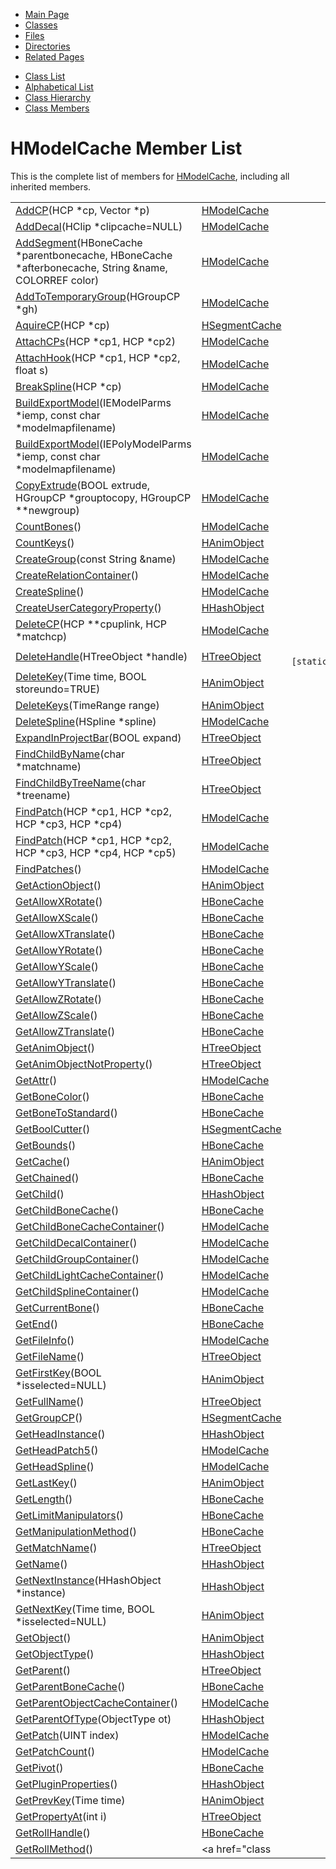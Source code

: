 <div class="tabs">

- [Main Page](index.md)
- <span id="current">[Classes](annotated.md)</span>
- [Files](files.md)
- [Directories](dirs.md)
- [Related Pages](pages.md)

</div>

<div class="tabs">

- [Class List](annotated.md)
- [Alphabetical List](classes.md)
- [Class Hierarchy](hierarchy.md)
- [Class Members](functions.md)

</div>

# HModelCache Member List

This is the complete list of members for <a href="classHModelCache.md" class="el">HModelCache</a>, including all inherited members.

|  |  |  |
|----|----|----|
| <a href="classHModelCache.md#0adf64967594d26c3c57a82b12eadaa6" class="el">AddCP</a>(HCP \*cp, Vector \*p) | <a href="classHModelCache.md" class="el">HModelCache</a> |  |
| <a href="classHModelCache.md#a02eeaa5a8558bf3b9dc55ac177ca914" class="el">AddDecal</a>(HClip \*clipcache=NULL) | <a href="classHModelCache.md" class="el">HModelCache</a> |  |
| <a href="classHModelCache.md#0c31ead7f3f8068e74a36881cea3ad61" class="el">AddSegment</a>(HBoneCache \*parentbonecache, HBoneCache \*afterbonecache, String &name, COLORREF color) | <a href="classHModelCache.md" class="el">HModelCache</a> |  |
| <a href="classHModelCache.md#931f4a900a59171fe3089af15a767151" class="el">AddToTemporaryGroup</a>(HGroupCP \*gh) | <a href="classHModelCache.md" class="el">HModelCache</a> |  |
| <a href="classHSegmentCache.md#fb17b78a192147b44af728b9e32ed054" class="el">AquireCP</a>(HCP \*cp) | <a href="classHSegmentCache.md" class="el">HSegmentCache</a> |  |
| <a href="classHModelCache.md#3274cac44dceb79feb800a2740b72cfa" class="el">AttachCPs</a>(HCP \*cp1, HCP \*cp2) | <a href="classHModelCache.md" class="el">HModelCache</a> |  |
| <a href="classHModelCache.md#04a3514a8a2555882dfaea1e07f22293" class="el">AttachHook</a>(HCP \*cp1, HCP \*cp2, float s) | <a href="classHModelCache.md" class="el">HModelCache</a> |  |
| <a href="classHModelCache.md#81689c896bfdda6a29b2ca764db49ee2" class="el">BreakSpline</a>(HCP \*cp) | <a href="classHModelCache.md" class="el">HModelCache</a> |  |
| <a href="classHModelCache.md#48d1e14b70895baa8e21bb74074152f4" class="el">BuildExportModel</a>(IEModelParms \*iemp, const char \*modelmapfilename) | <a href="classHModelCache.md" class="el">HModelCache</a> |  |
| <a href="classHModelCache.md#884009ddaf9a12edc15dc05801123d73" class="el">BuildExportModel</a>(IEPolyModelParms \*iemp, const char \*modelmapfilename) | <a href="classHModelCache.md" class="el">HModelCache</a> |  |
| <a href="classHModelCache.md#2d35b860c39a26b9b4ec4e5a48bc2662" class="el">CopyExtrude</a>(BOOL extrude, HGroupCP \*grouptocopy, HGroupCP \*\*newgroup) | <a href="classHModelCache.md" class="el">HModelCache</a> |  |
| <a href="classHModelCache.md#a9a22a1f46e5d7b02571fa99cabdb4ae" class="el">CountBones</a>() | <a href="classHModelCache.md" class="el">HModelCache</a> |  |
| <a href="classHAnimObject.md#668ef951fe37165d284b57859a5a9ade" class="el">CountKeys</a>() | <a href="classHAnimObject.md" class="el">HAnimObject</a> |  |
| <a href="classHModelCache.md#3457f3925a645b56a1071cad97e0c2b8" class="el">CreateGroup</a>(const String &name) | <a href="classHModelCache.md" class="el">HModelCache</a> |  |
| <a href="classHModelCache.md#2aaee36a31c15a2cb6df223cefa6be1c" class="el">CreateRelationContainer</a>() | <a href="classHModelCache.md" class="el">HModelCache</a> |  |
| <a href="classHModelCache.md#9d4e613a9fceb4c9caf20b5b08fbb91b" class="el">CreateSpline</a>() | <a href="classHModelCache.md" class="el">HModelCache</a> |  |
| <a href="classHHashObject.md#9aa03709064628d1993ac2d7194d83cf" class="el">CreateUserCategoryProperty</a>() | <a href="classHHashObject.md" class="el">HHashObject</a> |  |
| <a href="classHModelCache.md#3ca9a1702657494cf758c905c90b125b" class="el">DeleteCP</a>(HCP \*\*cpuplink, HCP \*matchcp) | <a href="classHModelCache.md" class="el">HModelCache</a> |  |
| <a href="classHTreeObject.md#68a56f970bf31e136b0855e2de4ac987" class="el">DeleteHandle</a>(HTreeObject \*handle) | <a href="classHTreeObject.md" class="el">HTreeObject</a> | ` [static]` |
| <a href="classHAnimObject.md#7bfea42385b70e86e14242d01506fd65" class="el">DeleteKey</a>(Time time, BOOL storeundo=TRUE) | <a href="classHAnimObject.md" class="el">HAnimObject</a> |  |
| <a href="classHAnimObject.md#ffd2c64958c237628fc3c8d613636eaf" class="el">DeleteKeys</a>(TimeRange range) | <a href="classHAnimObject.md" class="el">HAnimObject</a> |  |
| <a href="classHModelCache.md#54946ba93d9b3b704f8bec9eb695fd66" class="el">DeleteSpline</a>(HSpline \*spline) | <a href="classHModelCache.md" class="el">HModelCache</a> |  |
| <a href="classHTreeObject.md#b185755bbb59d784cfb72664b3e478a7" class="el">ExpandInProjectBar</a>(BOOL expand) | <a href="classHTreeObject.md" class="el">HTreeObject</a> |  |
| <a href="classHTreeObject.md#ab3ce178e828b1b54051bd4f219e271a" class="el">FindChildByName</a>(char \*matchname) | <a href="classHTreeObject.md" class="el">HTreeObject</a> |  |
| <a href="classHTreeObject.md#3b0b70f3e9001b04fcec593ca1a22420" class="el">FindChildByTreeName</a>(char \*treename) | <a href="classHTreeObject.md" class="el">HTreeObject</a> |  |
| <a href="classHModelCache.md#1b363b3b90cae623ff02bec2907d2bed" class="el">FindPatch</a>(HCP \*cp1, HCP \*cp2, HCP \*cp3, HCP \*cp4) | <a href="classHModelCache.md" class="el">HModelCache</a> |  |
| <a href="classHModelCache.md#08c6fbaf2184d17c67eff6f086b5591d" class="el">FindPatch</a>(HCP \*cp1, HCP \*cp2, HCP \*cp3, HCP \*cp4, HCP \*cp5) | <a href="classHModelCache.md" class="el">HModelCache</a> |  |
| <a href="classHModelCache.md#e7b1da659f4edf4341f82531d66602b5" class="el">FindPatches</a>() | <a href="classHModelCache.md" class="el">HModelCache</a> |  |
| <a href="classHAnimObject.md#7f4814e03bdbe2508c6ed4160fb55d7d" class="el">GetActionObject</a>() | <a href="classHAnimObject.md" class="el">HAnimObject</a> |  |
| <a href="classHBoneCache.md#0d4e118a27febf18c7292f5ba61b43d3" class="el">GetAllowXRotate</a>() | <a href="classHBoneCache.md" class="el">HBoneCache</a> |  |
| <a href="classHBoneCache.md#36e6eddf1284af76b67a5f81f57e6a6b" class="el">GetAllowXScale</a>() | <a href="classHBoneCache.md" class="el">HBoneCache</a> |  |
| <a href="classHBoneCache.md#939bcec2905d4c14204c0db43a6aaf6f" class="el">GetAllowXTranslate</a>() | <a href="classHBoneCache.md" class="el">HBoneCache</a> |  |
| <a href="classHBoneCache.md#739a5e167f5510165e7f2e9050e88041" class="el">GetAllowYRotate</a>() | <a href="classHBoneCache.md" class="el">HBoneCache</a> |  |
| <a href="classHBoneCache.md#d4764835c664336693200f6bfeb1b9e4" class="el">GetAllowYScale</a>() | <a href="classHBoneCache.md" class="el">HBoneCache</a> |  |
| <a href="classHBoneCache.md#daf3a6e642de7a461550fbbf7242c94d" class="el">GetAllowYTranslate</a>() | <a href="classHBoneCache.md" class="el">HBoneCache</a> |  |
| <a href="classHBoneCache.md#ff91af58db38458b37665645f647bf39" class="el">GetAllowZRotate</a>() | <a href="classHBoneCache.md" class="el">HBoneCache</a> |  |
| <a href="classHBoneCache.md#4c7a58f30a62da3efd1af566b7f39f74" class="el">GetAllowZScale</a>() | <a href="classHBoneCache.md" class="el">HBoneCache</a> |  |
| <a href="classHBoneCache.md#223f91a0b1de17e13a95a5f7645fc8bb" class="el">GetAllowZTranslate</a>() | <a href="classHBoneCache.md" class="el">HBoneCache</a> |  |
| <a href="classHTreeObject.md#3d44b30ac7fcf929e97c61fa6970c5f1" class="el">GetAnimObject</a>() | <a href="classHTreeObject.md" class="el">HTreeObject</a> |  |
| <a href="classHTreeObject.md#5433fa82f429c17bcc63866680b58754" class="el">GetAnimObjectNotProperty</a>() | <a href="classHTreeObject.md" class="el">HTreeObject</a> |  |
| <a href="classHModelCache.md#b092f4dc2c9bdb7c92b4d4b1c90e2c37" class="el">GetAttr</a>() | <a href="classHModelCache.md" class="el">HModelCache</a> |  |
| <a href="classHBoneCache.md#f874f6f9a097bd96887f22d26d64ad3e" class="el">GetBoneColor</a>() | <a href="classHBoneCache.md" class="el">HBoneCache</a> |  |
| <a href="classHBoneCache.md#a573ef0d3c4edccc3e1b01a594da82b0" class="el">GetBoneToStandard</a>() | <a href="classHBoneCache.md" class="el">HBoneCache</a> |  |
| <a href="classHSegmentCache.md#c5ab1a675bc8ff99dc2854bb711c653d" class="el">GetBoolCutter</a>() | <a href="classHSegmentCache.md" class="el">HSegmentCache</a> |  |
| <a href="classHBoneCache.md#290ff228cbcee1825af7d3d7440d7fa5" class="el">GetBounds</a>() | <a href="classHBoneCache.md" class="el">HBoneCache</a> |  |
| <a href="classHAnimObject.md#7c3338fc6e08706ddad054b1525ab709" class="el">GetCache</a>() | <a href="classHAnimObject.md" class="el">HAnimObject</a> |  |
| <a href="classHBoneCache.md#c657778ef0580dc8d6f47320853cbd45" class="el">GetChained</a>() | <a href="classHBoneCache.md" class="el">HBoneCache</a> |  |
| <a href="classHHashObject.md#3da8b1d86f721bfb3262ab8f42d0b7e9" class="el">GetChild</a>() | <a href="classHHashObject.md" class="el">HHashObject</a> |  |
| <a href="classHBoneCache.md#fc081323b0e35d76b80274b170cd8867" class="el">GetChildBoneCache</a>() | <a href="classHBoneCache.md" class="el">HBoneCache</a> |  |
| <a href="classHModelCache.md#c8469212b010d0cff6c7b68988867b3e" class="el">GetChildBoneCacheContainer</a>() | <a href="classHModelCache.md" class="el">HModelCache</a> |  |
| <a href="classHModelCache.md#5d06968c9ed87e4d5a8956df5feb005b" class="el">GetChildDecalContainer</a>() | <a href="classHModelCache.md" class="el">HModelCache</a> |  |
| <a href="classHModelCache.md#57fb59ebac9c3df87f0abb9121fabc37" class="el">GetChildGroupContainer</a>() | <a href="classHModelCache.md" class="el">HModelCache</a> |  |
| <a href="classHModelCache.md#99bb574cd972147c2586bf1d5f73f3ca" class="el">GetChildLightCacheContainer</a>() | <a href="classHModelCache.md" class="el">HModelCache</a> |  |
| <a href="classHModelCache.md#e32d1fd7088adfc7096bb1469089546f" class="el">GetChildSplineContainer</a>() | <a href="classHModelCache.md" class="el">HModelCache</a> |  |
| <a href="classHBoneCache.md#db4a871cefb6385afcb3e7779e9539b0" class="el">GetCurrentBone</a>() | <a href="classHBoneCache.md" class="el">HBoneCache</a> |  |
| <a href="classHBoneCache.md#eaea84cb0d49827aebc23dc5ce16d498" class="el">GetEnd</a>() | <a href="classHBoneCache.md" class="el">HBoneCache</a> |  |
| <a href="classHModelCache.md#5158778c75932b3f5cce79855150386f" class="el">GetFileInfo</a>() | <a href="classHModelCache.md" class="el">HModelCache</a> |  |
| <a href="classHTreeObject.md#441760acf64ee395f3bf55dea6470fc6" class="el">GetFileName</a>() | <a href="classHTreeObject.md" class="el">HTreeObject</a> |  |
| <a href="classHAnimObject.md#eb35d3d43f0898362662c5e86e43e3fb" class="el">GetFirstKey</a>(BOOL \*isselected=NULL) | <a href="classHAnimObject.md" class="el">HAnimObject</a> |  |
| <a href="classHTreeObject.md#c2d927d82e5a3a64640c06443f40bf73" class="el">GetFullName</a>() | <a href="classHTreeObject.md" class="el">HTreeObject</a> |  |
| <a href="classHSegmentCache.md#543cdcb8eb32d17eee3ea3942412c7cb" class="el">GetGroupCP</a>() | <a href="classHSegmentCache.md" class="el">HSegmentCache</a> |  |
| <a href="classHHashObject.md#5616a8d6197ea5f43bfb5cbf3f9b8f5e" class="el">GetHeadInstance</a>() | <a href="classHHashObject.md" class="el">HHashObject</a> |  |
| <a href="classHModelCache.md#0671af5a7584f064d07b3a2a064edd97" class="el">GetHeadPatch5</a>() | <a href="classHModelCache.md" class="el">HModelCache</a> |  |
| <a href="classHModelCache.md#dd680dcb93a96827528e1499d8b353cf" class="el">GetHeadSpline</a>() | <a href="classHModelCache.md" class="el">HModelCache</a> |  |
| <a href="classHAnimObject.md#0379dcc491904356edfc1e090ba496f8" class="el">GetLastKey</a>() | <a href="classHAnimObject.md" class="el">HAnimObject</a> |  |
| <a href="classHBoneCache.md#0670dbd645d0e24b7f8f78d5c15d6aca" class="el">GetLength</a>() | <a href="classHBoneCache.md" class="el">HBoneCache</a> |  |
| <a href="classHBoneCache.md#6b72919921ce7e1b096d1b22f39ad775" class="el">GetLimitManipulators</a>() | <a href="classHBoneCache.md" class="el">HBoneCache</a> |  |
| <a href="classHBoneCache.md#a3ea59d2292f93bf2cd480f0c183a551" class="el">GetManipulationMethod</a>() | <a href="classHBoneCache.md" class="el">HBoneCache</a> |  |
| <a href="classHTreeObject.md#393dff0d5bf352fbad6c3552387bca4a" class="el">GetMatchName</a>() | <a href="classHTreeObject.md" class="el">HTreeObject</a> |  |
| <a href="classHHashObject.md#d85b49d73e45d0431b18e5a61c7e6f3f" class="el">GetName</a>() | <a href="classHHashObject.md" class="el">HHashObject</a> |  |
| <a href="classHHashObject.md#e63536d1fd80fc0931ab7aa73d18d8c1" class="el">GetNextInstance</a>(HHashObject \*instance) | <a href="classHHashObject.md" class="el">HHashObject</a> |  |
| <a href="classHAnimObject.md#e5c702148c17c9eff98f82ef6e271b35" class="el">GetNextKey</a>(Time time, BOOL \*isselected=NULL) | <a href="classHAnimObject.md" class="el">HAnimObject</a> |  |
| <a href="classHAnimObject.md#df6befb16a611cdfcd5dadd41ce3d4cc" class="el">GetObject</a>() | <a href="classHAnimObject.md" class="el">HAnimObject</a> |  |
| <a href="classHHashObject.md#effdee082fe387ec5dd54c03a2e22ed0" class="el">GetObjectType</a>() | <a href="classHHashObject.md" class="el">HHashObject</a> |  |
| <a href="classHTreeObject.md#aea074b20b6f6571959609e921d58de5" class="el">GetParent</a>() | <a href="classHTreeObject.md" class="el">HTreeObject</a> |  |
| <a href="classHBoneCache.md#c27c3c337c5c045153d6c237833e2286" class="el">GetParentBoneCache</a>() | <a href="classHBoneCache.md" class="el">HBoneCache</a> |  |
| <a href="classHModelCache.md#5216acd2cfa155ff2e19f6212d57e140" class="el">GetParentObjectCacheContainer</a>() | <a href="classHModelCache.md" class="el">HModelCache</a> |  |
| <a href="classHHashObject.md#7cc7a014d4e2a101c1982a2f1b027cfe" class="el">GetParentOfType</a>(ObjectType ot) | <a href="classHHashObject.md" class="el">HHashObject</a> |  |
| <a href="classHModelCache.md#186073d066006bb3e7d242730cdaf54f" class="el">GetPatch</a>(UINT index) | <a href="classHModelCache.md" class="el">HModelCache</a> |  |
| <a href="classHModelCache.md#22831636d94524c0c9e928f70d3c3e70" class="el">GetPatchCount</a>() | <a href="classHModelCache.md" class="el">HModelCache</a> |  |
| <a href="classHBoneCache.md#cd163c36bdab70b3ad7da9218ad74487" class="el">GetPivot</a>() | <a href="classHBoneCache.md" class="el">HBoneCache</a> |  |
| <a href="classHHashObject.md#29e1059084f6ff925a74d86aeb9e3754" class="el">GetPluginProperties</a>() | <a href="classHHashObject.md" class="el">HHashObject</a> |  |
| <a href="classHAnimObject.md#d57ca6818a68df5c0dd17e909385aeaa" class="el">GetPrevKey</a>(Time time) | <a href="classHAnimObject.md" class="el">HAnimObject</a> |  |
| <a href="classHTreeObject.md#bb221cb3dea0d7da15bab04f12e0af7a" class="el">GetPropertyAt</a>(int i) | <a href="classHTreeObject.md" class="el">HTreeObject</a> |  |
| <a href="classHBoneCache.md#5b802ba8e1093510813427e3845eb03c" class="el">GetRollHandle</a>() | <a href="classHBoneCache.md" class="el">HBoneCache</a> |  |
| <a href="classHBoneCache.md#a507cd27f1f309f39b260e0fa6726d62" class="el">GetRollMethod</a>() | <a href="class